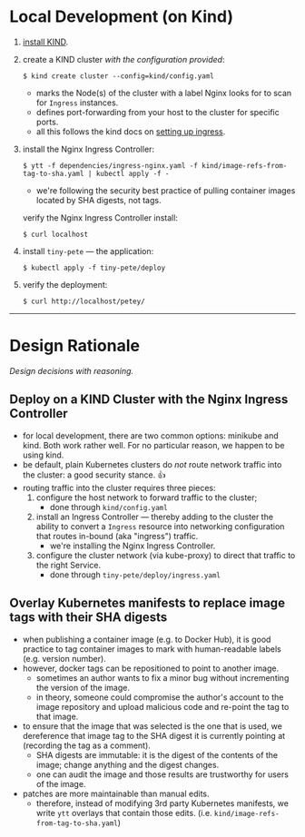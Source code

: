 # Local Development (on Kind)

1. [install KIND](https://kind.sigs.k8s.io/docs/user/quick-start/#installation).
2. create a KIND cluster _with the configuration provided_:
    ```console
    $ kind create cluster --config=kind/config.yaml
    ```
    - marks the Node(s) of the cluster with a label Nginx looks for to scan for `Ingress` instances.
    - defines port-forwarding from your host to the cluster for specific ports.
    - all this follows the kind docs on [setting up ingress](https://kind.sigs.k8s.io/docs/user/ingress/).
3. install the Nginx Ingress Controller:
    ```console
    $ ytt -f dependencies/ingress-nginx.yaml -f kind/image-refs-from-tag-to-sha.yaml | kubectl apply -f -
    ```
    - we're following the security best practice of pulling container images located by SHA digests, not tags.
    
    verify the Nginx Ingress Controller install:
    ```console
    $ curl localhost
    ```
4. install `tiny-pete` — the application:
    ```console
    $ kubectl apply -f tiny-pete/deploy
    ```
5. verify the deployment:
    ```console
    $ curl http://localhost/petey/
    ```

---

# Design Rationale

_Design decisions with reasoning._

## Deploy on a KIND Cluster with the Nginx Ingress Controller

- for local development, there are two common options: minikube and kind. Both work rather well. For no particular 
  reason, we happen to be using kind.
- be default, plain Kubernetes clusters do *not* route network traffic into the cluster: a good security stance. 👍
- routing traffic into the cluster requires three pieces:
    1. configure the host network to forward traffic to the cluster;
        - done through `kind/config.yaml`
    2. install an Ingress Controller — thereby adding to the cluster the ability to convert a `Ingress` resource into
       networking configuration that routes in-bound (aka "ingress") traffic.
        - we're installing the Nginx Ingress Controller.  
    2. configure the cluster network (via kube-proxy) to direct that traffic to the right Service.
        - done through `tiny-pete/deploy/ingress.yaml`
 
## Overlay Kubernetes manifests to replace image tags with their SHA digests
 
- when publishing a container image (e.g. to Docker Hub), it is good practice to tag container images to mark with
  human-readable labels (e.g. version number).
- however, docker tags can be repositioned to point to another image.
    - sometimes an author wants to fix a minor bug without incrementing the version of the image.
    - in theory, someone could compromise the author's account to the image repository and upload malicious code and
        re-point the tag to that image.
- to ensure that the image that was selected is the one that is used, we dereference that image tag to the
   SHA digest it is currently pointing at (recording the tag as a comment).
   - SHA digests are immutable: it is the digest of the contents of the image; change anything and the digest changes.
   - one can audit the image and those results are trustworthy for users of the image.
- patches are more maintainable than manual edits.
   - therefore, instead of modifying 3rd party Kubernetes manifests, we write `ytt` overlays that contain those edits.
     (i.e. `kind/image-refs-from-tag-to-sha.yaml`)

